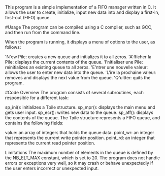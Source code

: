 This program is a simple implementation of a FIFO manager written in C. It allows the user to create, initialize, input new data into and display a first-in, first-out (FIFO) queue.

#Usage
The program can be compiled using a C compiler, such as GCC, and then run from the command line.

When the program is running, it displays a menu of options to the user, as follows:

'N'ew Pile: creates a new queue and initializes it to all zeros.
'A'fficher la Pile: displays the current contents of the queue.
'I'nitialiser une Pile: reinitializes an existing queue to all zeros.
'E'ntrer une nouvelle valeur: allows the user to enter new data into the queue.
'L'ire la prochaine valeur: removes and displays the next value from the queue.
'Q'uitter: quits the program.


#Code Overview
The program consists of several subroutines, each responsible for a different task:

sp_ini(): initializes a Tpile structure.
sp_mpr(): displays the main menu and gets user input.
sp_ecr(): writes new data to the queue.
sp_aff(): displays the contents of the queue.
The Tpile structure represents a FIFO queue, and contains the following fields:

value: an array of integers that holds the queue data.
point_wr: an integer that represents the current write pointer position.
point_rd: an integer that represents the current read pointer position.


Limitations
The maximum number of elements in the queue is defined by the NB_ELT_MAX constant, which is set to 20.
The program does not handle errors or exceptions very well, so it may crash or behave unexpectedly if the user enters incorrect or unexpected input.
